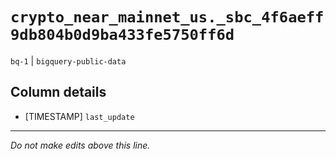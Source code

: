 # `crypto_near_mainnet_us._sbc_4f6aeff9db804b0d9ba433fe5750ff6d`
`bq-1` | `bigquery-public-data`

## Column details
* [TIMESTAMP] `last_update`

-------------------------------------------------------------------------------
*Do not make edits above this line.*

